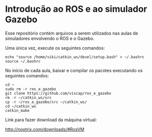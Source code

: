 # Introdução ao ROS e ao simulador Gazebo
Esse repositório contém arquivos a serem utilizados nas aulas de simuladores envolvendo o ROS e o Gazebo. 

Uma única vez, execute os seguintes comandos:
```
echo "source /home/viki/catkin_ws/devel/setup.bash" > ~/.bashrc
source ~/.bashrc
```

No início de cada aula, baixar e compilar os pacotes executando os seguintes comandos:
```
cd ~
sudo rm -r ros_e_gazebo
git clone https://github.com/viscap/ros_e_gazebo
rm -r ~/catkin_ws/src
cp -r ~/ros_e_gazebo/src ~/catkin_ws/
cd ~/catkin_ws
catkin_make
```

Link para fazer download da máquina virtual:

http://nootrix.com/downloads/#RosVM
